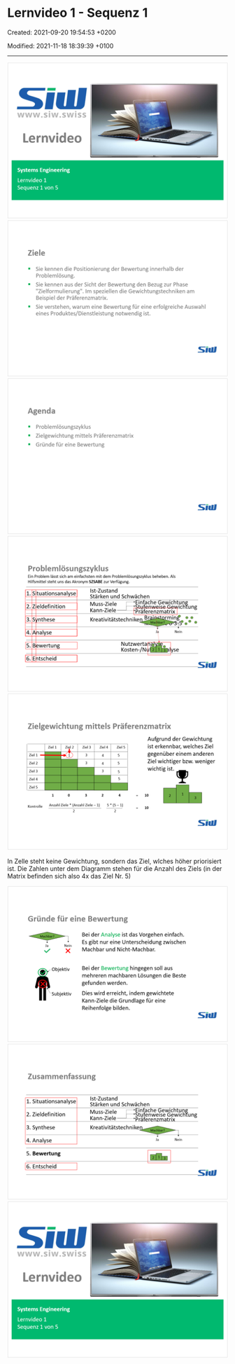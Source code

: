 # Lernvideo 1 - Sequenz 1

Created: 2021-09-20 19:54:53 +0200

Modified: 2021-11-18 18:39:39 +0100

---

![](../../../media/S1_01_SYEN_System-Engineering-Lernvideo-1---Sequenz-1-image1.png)
![](../../../media/S1_01_SYEN_System-Engineering-Lernvideo-1---Sequenz-1-image2.png)
![](../../../media/S1_01_SYEN_System-Engineering-Lernvideo-1---Sequenz-1-image3.png)
![](../../../media/S1_01_SYEN_System-Engineering-Lernvideo-1---Sequenz-1-image4.png)
![](../../../media/S1_01_SYEN_System-Engineering-Lernvideo-1---Sequenz-1-image5.png)

In Zelle steht keine Gewichtung, sondern das Ziel, wlches höher priorisiert ist.
Die Zahlen unter dem Diagramm stehen für die Anzahl des Ziels (in der Matrix befinden sich also 4x das Ziel Nr. 5)

![](../../../media/S1_01_SYEN_System-Engineering-Lernvideo-1---Sequenz-1-image6.png)
![](../../../media/S1_01_SYEN_System-Engineering-Lernvideo-1---Sequenz-1-image7.png)
![](../../../media/S1_01_SYEN_System-Engineering-Lernvideo-1---Sequenz-1-image1.png)







